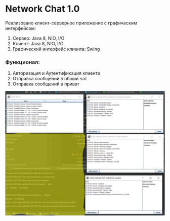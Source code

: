 <h1>Network Chat 1.0</h1>

Реализовано клиент-серверное приложение c графическим интерфейсом:
<ol>
<li>Сервер: Java 8, NIO, I/O </li>
<li>Клиент: Java 8, NIO, I/O </li>
<li>Графический интерфейс клиента: Swing</li>
</ol>
<h3>Функционал:</h3>
<ol>

<li>Авторизация и Аутентификация клиента</li>
<li>Отправка сообщений в общий чат</li>
<li>Отправка сообщений в приват</li>
</ol>

![Screenshot_1.png](Screenshot_1.png)
